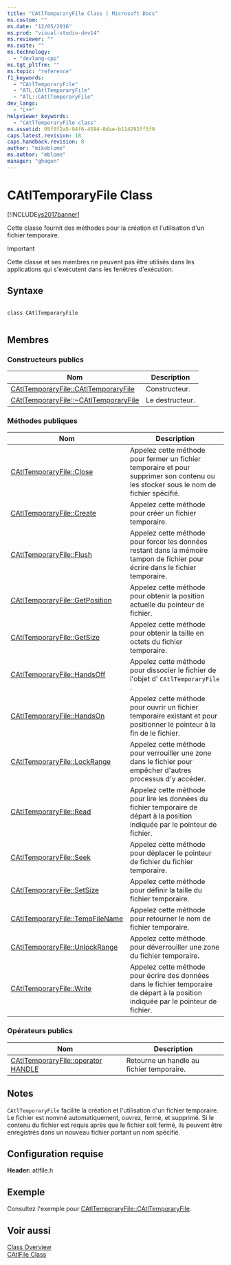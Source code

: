 ```yaml
---
title: "CAtlTemporaryFile Class | Microsoft Docs"
ms.custom: ""
ms.date: "12/05/2016"
ms.prod: "visual-studio-dev14"
ms.reviewer: ""
ms.suite: ""
ms.technology: 
  - "devlang-cpp"
ms.tgt_pltfrm: ""
ms.topic: "reference"
f1_keywords: 
  - "CAtlTemporaryFile"
  - "ATL.CAtlTemporaryFile"
  - "ATL::CAtlTemporaryFile"
dev_langs: 
  - "C++"
helpviewer_keywords: 
  - "CAtlTemporaryFile class"
ms.assetid: 05f0f2a5-94f6-4594-8dae-b114292ff5f9
caps.latest.revision: 18
caps.handback.revision: 8
author: "mikeblome"
ms.author: "mblome"
manager: "ghogen"
---
```

# CAtlTemporaryFile Class
[!INCLUDE[vs2017banner](../../assembler/inline/includes/vs2017banner.md)]

Cette classe fournit des méthodes pour la création et l'utilisation d'un fichier temporaire.  
  
> [!IMPORTANT]
>  Cette classe et ses membres ne peuvent pas être utilisés dans les applications qui s'exécutent dans les fenêtres d'exécution.  
  
## Syntaxe  
  
```  
  
class CAtlTemporaryFile  
  
```  
  
## Membres  
  
### Constructeurs publics  
  
|Nom|Description|  
|---------|-----------------|  
|[CAtlTemporaryFile::CAtlTemporaryFile](../Topic/CAtlTemporaryFile::CAtlTemporaryFile.md)|Constructeur.|  
|[CAtlTemporaryFile::~CAtlTemporaryFile](../Topic/CAtlTemporaryFile::~CAtlTemporaryFile.md)|Le destructeur.|  
  
### Méthodes publiques  
  
|Nom|Description|  
|---------|-----------------|  
|[CAtlTemporaryFile::Close](../Topic/CAtlTemporaryFile::Close.md)|Appelez cette méthode pour fermer un fichier temporaire et pour supprimer son contenu ou les stocker sous le nom de fichier spécifié.|  
|[CAtlTemporaryFile::Create](../Topic/CAtlTemporaryFile::Create.md)|Appelez cette méthode pour créer un fichier temporaire.|  
|[CAtlTemporaryFile::Flush](../Topic/CAtlTemporaryFile::Flush.md)|Appelez cette méthode pour forcer les données restant dans la mémoire tampon de fichier pour écrire dans le fichier temporaire.|  
|[CAtlTemporaryFile::GetPosition](../Topic/CAtlTemporaryFile::GetPosition.md)|Appelez cette méthode pour obtenir la position actuelle du pointeur de fichier.|  
|[CAtlTemporaryFile::GetSize](../Topic/CAtlTemporaryFile::GetSize.md)|Appelez cette méthode pour obtenir la taille en octets du fichier temporaire.|  
|[CAtlTemporaryFile::HandsOff](../Topic/CAtlTemporaryFile::HandsOff.md)|Appelez cette méthode pour dissocier le fichier de l'objet d' `CAtlTemporaryFile` .|  
|[CAtlTemporaryFile::HandsOn](../Topic/CAtlTemporaryFile::HandsOn.md)|Appelez cette méthode pour ouvrir un fichier temporaire existant et pour positionner le pointeur à la fin de le fichier.|  
|[CAtlTemporaryFile::LockRange](../Topic/CAtlTemporaryFile::LockRange.md)|Appelez cette méthode pour verrouiller une zone dans le fichier pour empêcher d'autres processus d'y accéder.|  
|[CAtlTemporaryFile::Read](../Topic/CAtlTemporaryFile::Read.md)|Appelez cette méthode pour lire les données du fichier temporaire de départ à la position indiquée par le pointeur de fichier.|  
|[CAtlTemporaryFile::Seek](../Topic/CAtlTemporaryFile::Seek.md)|Appelez cette méthode pour déplacer le pointeur de fichier du fichier temporaire.|  
|[CAtlTemporaryFile::SetSize](../Topic/CAtlTemporaryFile::SetSize.md)|Appelez cette méthode pour définir la taille du fichier temporaire.|  
|[CAtlTemporaryFile::TempFileName](../Topic/CAtlTemporaryFile::TempFileName.md)|Appelez cette méthode pour retourner le nom de fichier temporaire.|  
|[CAtlTemporaryFile::UnlockRange](../Topic/CAtlTemporaryFile::UnlockRange.md)|Appelez cette méthode pour déverrouiller une zone du fichier temporaire.|  
|[CAtlTemporaryFile::Write](../Topic/CAtlTemporaryFile::Write.md)|Appelez cette méthode pour écrire des données dans le fichier temporaire de départ à la position indiquée par le pointeur de fichier.|  
  
### Opérateurs publics  
  
|Nom|Description|  
|---------|-----------------|  
|[CAtlTemporaryFile::operator HANDLE](../Topic/CAtlTemporaryFile::operator%20HANDLE.md)|Retourne un handle au fichier temporaire.|  
  
## Notes  
 `CAtlTemporaryFile` facilite la création et l'utilisation d'un fichier temporaire.  Le fichier est nommé automatiquement, ouvrez, fermé, et supprimé.  Si le contenu du fichier est requis après que le fichier soit fermé, ils peuvent être enregistrés dans un nouveau fichier portant un nom spécifié.  
  
## Configuration requise  
 **Header:** atlfile.h  
  
## Exemple  
 Consultez l'exemple pour [CAtlTemporaryFile::CAtlTemporaryFile](../Topic/CAtlTemporaryFile::CAtlTemporaryFile.md).  
  
## Voir aussi  
 [Class Overview](../../atl/atl-class-overview.md)   
 [CAtlFile Class](../../atl/reference/catlfile-class.md)